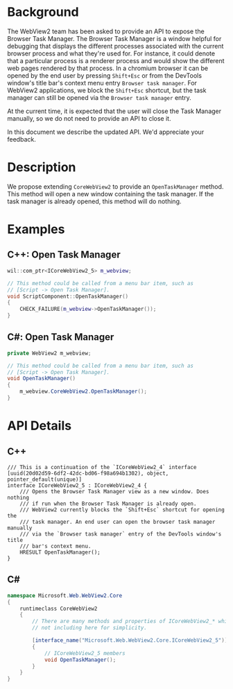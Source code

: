 # Background
The WebView2 team has been asked to provide an API to expose the Browser Task
Manager. The Browser Task Manager is a window helpful for debugging that 
displays the different processes associated with the current browser process and 
what they're used for. For instance, it could denote that a particular process 
is a renderer process and would show the different web pages rendered by that 
process. In a chromium browser it can be opened by the end user by pressing 
`Shift+Esc` or from the DevTools window's title bar's context menu entry 
`Browser task manager`. For WebView2 applications, we block the 
`Shift+Esc` shortcut, but the task manager can still be opened via the 
`Browser task manager` entry.

At the current time, it is expected that the user will close the Task 
Manager manually, so we do not need to provide an API to close it.

In this document we describe the updated API. We'd appreciate your feedback.

# Description
We propose extending `CoreWebView2` to provide an `OpenTaskManager` method.
This method will open a new window containing the task manager. If the task 
manager is already opened, this method will do nothing.

# Examples
## C++: Open Task Manager

``` cpp
wil::com_ptr<ICoreWebView2_5> m_webview;

// This method could be called from a menu bar item, such as 
// [Script -> Open Task Manager]. 
void ScriptComponent::OpenTaskManager()
{
    CHECK_FAILURE(m_webview->OpenTaskManager());
}
```

## C#: Open Task Manager
```c#
private WebView2 m_webview;

// This method could be called from a menu bar item, such as 
// [Script -> Open Task Manager]. 
void OpenTaskManager()
{
    m_webview.CoreWebView2.OpenTaskManager();
}
```

# API Details
## C++
```
/// This is a continuation of the `ICoreWebView2_4` interface
[uuid(20d02d59-6df2-42dc-bd06-f98a694b1302), object, pointer_default(unique)]
interface ICoreWebView2_5 : ICoreWebView2_4 {
    /// Opens the Browser Task Manager view as a new window. Does nothing
    /// if run when the Browser Task Manager is already open.
    /// WebView2 currently blocks the `Shift+Esc` shortcut for opening the
    /// task manager. An end user can open the browser task manager manually
    /// via the `Browser task manager` entry of the DevTools window's title 
    /// bar's context menu.
    HRESULT OpenTaskManager();
}
```

## C#
```c#
namespace Microsoft.Web.WebView2.Core
{
    runtimeclass CoreWebView2
    {
        // There are many methods and properties of ICoreWebView2_* which I am
        // not including here for simplicity. 

        [interface_name("Microsoft.Web.WebView2.Core.ICoreWebView2_5")]
        {
            // ICoreWebView2_5 members
            void OpenTaskManager();
        }
    }
}
```
